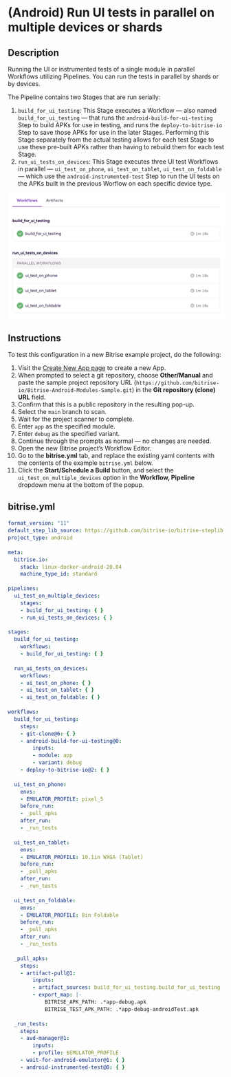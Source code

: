 # (Android) Run UI tests in parallel on multiple devices or shards

## Description

Running the UI or instrumented tests of a single module in parallel Workflows utilizing Pipelines. You can run the tests in parallel by shards or by devices.

The Pipeline contains two Stages that are run serially:

1. `build_for_ui_testing`: This Stage executes a Workflow — also named `build_for_ui_testing` — that runs the `android-build-for-ui-testing` Step to build APKs for use in testing, and runs the `deploy-to-bitrise-io` Step to save those APKs for use in the later Stages. Performing this Stage separately from the actual testing allows for each test Stage to use these pre-built APKs rather than having to rebuild them for each test Stage.
1. `run_ui_tests_on_devices`: This Stage executes three UI test Workflows in parallel — `ui_test_on_phone`, `ui_test_on_tablet`, `ui_test_on_foldable` — which use the `android-instrumented-test` Step to run the UI tests on the APKs built in the previous Worflow on each specific device type.

![A screenshot of the example Pipeline in Bitrise's web UI](./android-parallel-ui-tests-on-multiple-devices.png)

## Instructions

To test this configuration in a new Bitrise example project, do the following:

1. Visit the [Create New App page](https://app.bitrise.io/apps/add) to create a new App.
1. When prompted to select a git repository, choose **Other/Manual** and paste the sample project repository URL (`https://github.com/bitrise-io/Bitrise-Android-Modules-Sample.git`) in the **Git repository (clone) URL** field.
1. Confirm that this is a public repository in the resulting pop-up.
1. Select the `main` branch to scan.
1. Wait for the project scanner to complete.
1. Enter `app` as the specified module.
1. Enter `debug` as the specified variant.
1. Continue through the prompts as normal — no changes are needed.
1. Open the new Bitrise project’s Workflow Editor.
1. Go to the **bitrise.yml** tab, and replace the existing yaml contents with the contents of the example `bitrise.yml` below.
1. Click the **Start/Schedule a Build** button, and select the `ui_test_on_multiple_devices` option in the **Workflow, Pipeline** dropdown menu at the bottom of the popup.

## bitrise.yml

```yaml
format_version: "11"
default_step_lib_source: https://github.com/bitrise-io/bitrise-steplib.git
project_type: android

meta:
  bitrise.io:
    stack: linux-docker-android-20.04
    machine_type_id: standard

pipelines:
  ui_test_on_multiple_devices:
    stages:
    - build_for_ui_testing: { }
    - run_ui_tests_on_devices: { }

stages:
  build_for_ui_testing:
    workflows:
    - build_for_ui_testing: { }

  run_ui_tests_on_devices:
    workflows:
    - ui_test_on_phone: { }
    - ui_test_on_tablet: { }
    - ui_test_on_foldable: { }

workflows:
  build_for_ui_testing:
    steps:
    - git-clone@6: { }
    - android-build-for-ui-testing@0:
        inputs:
        - module: app
        - variant: debug
    - deploy-to-bitrise-io@2: { }

  ui_test_on_phone:
    envs:
    - EMULATOR_PROFILE: pixel_5
    before_run:
    - _pull_apks
    after_run:
    - _run_tests

  ui_test_on_tablet:
    envs:
    - EMULATOR_PROFILE: 10.1in WXGA (Tablet)
    before_run:
    - _pull_apks
    after_run:
    - _run_tests

  ui_test_on_foldable:
    envs:
    - EMULATOR_PROFILE: 8in Foldable
    before_run:
    - _pull_apks
    after_run:
    - _run_tests

  _pull_apks:
    steps:
    - artifact-pull@1:
        inputs:
        - artifact_sources: build_for_ui_testing.build_for_ui_testing
        - export_map: |-
            BITRISE_APK_PATH: .*app-debug.apk
            BITRISE_TEST_APK_PATH: .*app-debug-androidTest.apk

  _run_tests:
    steps:
    - avd-manager@1:
        inputs:
        - profile: $EMULATOR_PROFILE
    - wait-for-android-emulator@1: { }
    - android-instrumented-test@0: { }
```
